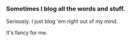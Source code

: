 ### Sometimes I blog all the words and stuff.

Seriously. I just blog 'em right out of my mind.

It's fancy for me.
